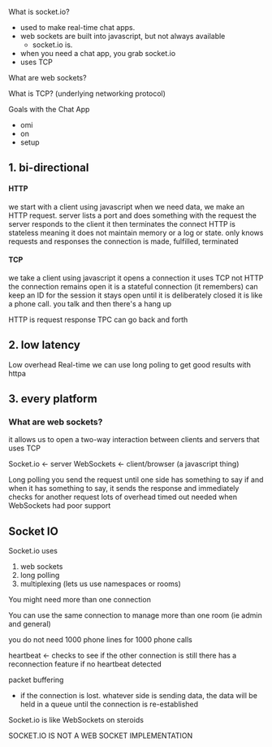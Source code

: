 What is socket.io?
- used to make real-time chat apps.
- web sockets are built into javascript, but not always available
	- socket.io is.
- when you need a chat app, you grab socket.io
- uses TCP

What are web sockets?

What is TCP? (underlying networking protocol)

Goals with the Chat App
- omi
- on
- setup

## 1. bi-directional

#### HTTP
we start with a client using javascript
when we need data, we make an HTTP request.
server lists a port and does something with the request
the server responds to the client
it then terminates the connect
HTTP is stateless meaning it does not maintain memory or a log or state.
only knows requests and responses
the connection is made, fulfilled, terminated

#### TCP
we take a client using javascript
it opens a connection
it uses TCP not HTTP
the connection remains open
it is a stateful connection (it remembers)
can keep an ID for the session
it stays open until it is deliberately closed
it is like a phone call. you talk and then there's a hang up

HTTP is request response
TPC can go back and forth

## 2. low latency
Low overhead
Real-time
we can use long poling to get good results with httpa
## 3. every platform


### What are web sockets?
it allows us to open a two-way interaction between clients and servers that uses TCP

Socket.io <- server
WebSockets <- client/browser (a javascript thing)

Long polling
you send the request until one side has something to say
if and when it has something to say, it sends the response and immediately checks for another request
lots of overhead
timed out
needed when WebSockets had poor support

## Socket IO
Socket.io uses
1. web sockets
2. long polling
3. multiplexing (lets us use namespaces or rooms)

You might need more than one connection

You can use the same connection to manage more than one room (ie admin and general)

you do not need 1000 phone lines for 1000 phone calls

heartbeat <- checks to see if the other connection is still there
has a reconnection feature if no heartbeat detected

packet buffering
- if the connection is lost. whatever side is sending data, the data will be held in a queue until the connection is re-established

Socket.io is like WebSockets on steroids

SOCKET.IO IS NOT A WEB SOCKET IMPLEMENTATION

